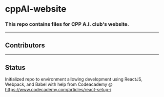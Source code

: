 # cppAI-website
### This repo contains files for CPP A.I. club's website.
------

## Contributors

-------
## Status
Initialized repo to environment allowing development using ReactJS, Webpack, and Babel with help from Codeacademy @ https://www.codecademy.com/articles/react-setup-i


